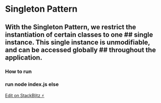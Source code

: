 # Singleton Pattern

## With the Singleton Pattern, we restrict the instantiation of certain classes to one ## single instance. This single instance is unmodifiable, and can be accessed globally ## throughout the application.

### How to run

### run node index.js else

[Edit on StackBlitz ⚡️](https://stackblitz.com/edit/node-degzme)
